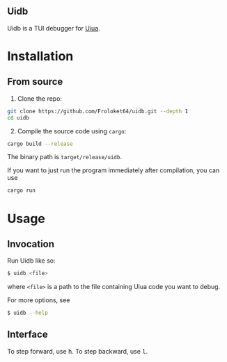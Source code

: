 Uidb
----

Uidb is a TUI debugger for [Uiua](https://github.com/uiua-lang/uiua).

# Installation
## From source
1. Clone the repo:
```sh
git clone https://github.com/Froloket64/uidb.git --depth 1
cd uidb
```
2. Compile the source code using `cargo`:
```sh
cargo build --release
```
The binary path is `target/release/uidb`.

If you want to just run the program immediately after compilation, you can use
```sh
cargo run
```

# Usage
## Invocation
Run Uidb like so:
```sh
$ uidb <file>
```
where `<file>` is a path to the file containing Uiua code you want to debug.

For more options, see
```sh
$ uidb --help
```
## Interface
To step forward, use <kbd>h</kbd>.
To step backward, use <kbd>l</kbd>.
